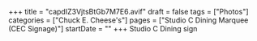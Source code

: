+++
title = "capdIZ3VjtsBtGb7M7E6.avif"
draft = false
tags = ["Photos"]
categories = ["Chuck E. Cheese's"]
pages = ["Studio C Dining Marquee (CEC Signage)"]
startDate = ""
+++
Studio C Dining sign
